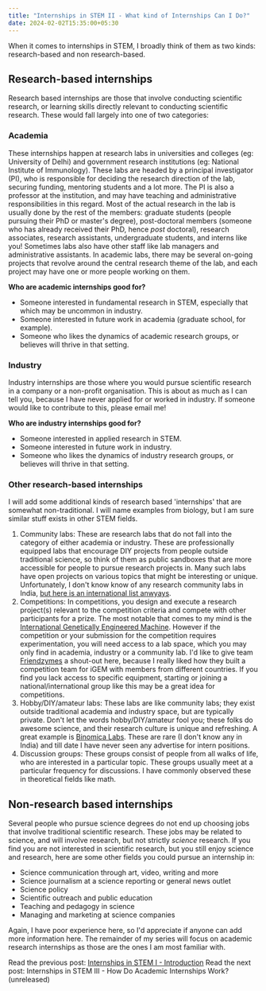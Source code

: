 ```yaml
---
title: "Internships in STEM II - What kind of Internships Can I Do?"
date: 2024-02-02T15:35:00+05:30
---
```


When it comes to internships in STEM, I broadly think of them as two kinds: research-based and non research-based.
## Research-based internships
Research based internships are those that involve conducting scientific research, or learning skills directly relevant to conducting scientific research. These would fall largely into one of two categories:
### Academia
These internships happen at research labs in universities and colleges (eg: University of Delhi) and government research institutions (eg: National Institute of Immunology). These labs are  headed by a principal investigator (PI), who is responsible for deciding the research direction of the lab, securing funding, mentoring students and a lot more. The PI is also a professor at the institution, and may have teaching and administrative responsibilities in this regard. Most of the actual research in the lab is usually done by the rest of the members: graduate students (people pursuing their PhD or master's degree), post-doctoral members (someone who has already received their PhD, hence _post_ doctoral), research associates, research assistants, undergraduate students, and interns like you! Sometimes labs also have other staff like lab managers and administrative assistants. In academic labs, there may be several on-going projects that revolve around the central research theme of the lab, and each project may have one or more people working on them.

**Who are academic internships good for?**
- Someone interested in fundamental research in STEM, especially that which may be uncommon in industry.
- Someone interested in future work in academia (graduate school, for example).
- Someone who likes the dynamics of academic research groups, or believes will thrive in that setting.
  
### Industry
Industry internships are those where you would pursue scientific research in a company or a non-profit organisation.  This is about as much as I can tell you, because I have never applied for or worked in industry. If someone would like to contribute to this, please email me!
  
**Who are industry internships good for?**
- Someone interested in applied research in STEM. 
- Someone interested in future work in industry.
- Someone who likes the dynamics of industry research groups, or believes will thrive in that setting.

### Other research-based internships
I will add some additional kinds of research based 'internships' that are somewhat non-traditional. I will name examples from biology, but I am sure similar stuff exists in other STEM fields.
  
 1. Community labs: These are research labs that do not fall into the category of either academia or industry. These are professionally equipped labs that encourage DIY projects from people outside traditional science, so think of them as public sandboxes that are more accessible for people to pursue research projects in. Many such labs have open projects on various topics that might be interesting or unique. Unfortunately, I don't know know of any research community labs in India, [but here is an international list anwyays](https://sphere.diybio.org/). 
 2. Competitions: In competitions, you design and execute a research project(s) relevant to the competition criteria and compete with other participants for a prize. The most notable that comes to my mind is the [International Genetically Engineered Machine](https://igem.org/). However if the competition or your submission for the competition requires experimentation, you will need access to a lab space, which you may only find in academia, industry or a community lab. I'd like to give team [Friendzymes](https://2021.igem.org/Team:Open_Science_Global/Attributions) a shout-out here, because I really liked how they built a competition team for iGEM with members from different countries. If you find you lack access to specific equipment, starting or joining a national/international group like this may be a great idea for competitions. 
 3. Hobby/DIY/amateur labs: These labs are like community labs; they exist outside traditional academia and industry space, but are typically private. Don't let the words hobby/DIY/amateur fool you; these folks do awesome science, and their research culture is unique and refreshing. A great example is [Binomica Labs](https://binomicalabs.org/about-us/). These are rare (I don't know any in India) and till date I have never seen any advertise for intern positions.
 4. Discussion groups: These groups consist of people from all walks of life, who are interested in a particular topic. These groups usually meet at a particular frequency for discussions. I have commonly observed these in theoretical fields like math.

## Non-research based internships
Several people who pursue science degrees do not end up choosing jobs that involve traditional scientific research. These jobs may be related to science, and will involve research, but not strictly _science_ research. If you find you are not interested in scientific research, but you still enjoy science and research, here are some other fields you could pursue an internship in:

- Science communication through art, video, writing and more
- Science journalism at a science reporting or general news outlet
- Science policy
- Scientific outreach and public education
- Teaching and pedagogy in science
- Managing and marketing at science companies

Again, I have poor experience here, so I'd appreciate if anyone can add more information here. The remainder of my series will focus on academic research internships as those are the ones I am most familiar with.

Read the previous post: [Internships in STEM I - Introduction](https://ira-zibbu.github.io/post/internships-in-stem-introduction/) 
Read the next post: Internships in STEM III - How Do Academic Internships Work? (unreleased)


